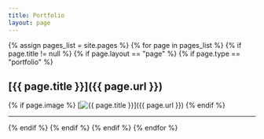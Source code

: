 ```yaml
---
title: Portfolio
layout: page
---
```


{% assign pages_list = site.pages %}
{% for page in pages_list %}
{% if page.title != null %}
{% if page.layout == "page" %}
{% if page.type == "portfolio" %}

## [{{ page.title }}]({{ page.url }})

{% if page.image %}
[![{{ page.title }}]({{page.image}})]({{ page.url }})
{% endif %}
<hr>

{% endif %}
{% endif %}
{% endif %}
{% endfor %}
